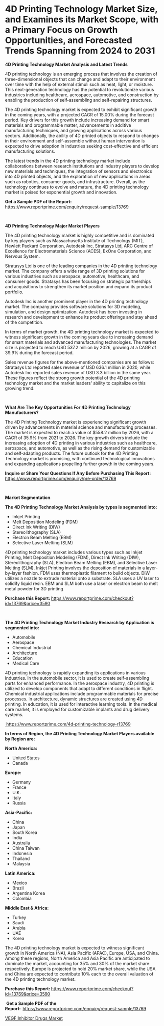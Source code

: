 <p><h1>4D Printing Technology Market Size, and Examines its Market Scope, with a Primary Focus on Growth Opportunities, and Forecasted Trends Spanning from 2024 to 2031</h1></p><p><strong>4D Printing Technology Market Analysis and Latest Trends</strong></p>
<p><p>4D printing technology is an emerging process that involves the creation of three-dimensional objects that can change and adapt to their environment over time with the help of external stimuli such as heat, light, or moisture. This next-generation technology has the potential to revolutionize various industries including healthcare, aerospace, automotive, and construction by enabling the production of self-assembling and self-repairing structures.</p><p>The 4D printing technology market is expected to exhibit significant growth in the coming years, with a projected CAGR of 15.00% during the forecast period. Key drivers for this growth include increasing demand for smart materials and programmable matter, advancements in additive manufacturing techniques, and growing applications across various sectors. Additionally, the ability of 4D printed objects to respond to changes in their environment and self-assemble without human intervention is expected to drive adoption in industries seeking cost-effective and efficient manufacturing solutions.</p><p>The latest trends in the 4D printing technology market include collaborations between research institutions and industry players to develop new materials and techniques, the integration of sensors and electronics into 4D printed objects, and the exploration of new applications in areas such as robotics, consumer goods, and infrastructure. Overall, as the technology continues to evolve and mature, the 4D printing technology market is poised for exponential growth and innovation.</p></p>
<p><strong>Get a Sample PDF of the Report:&nbsp;</strong> <a href="https://www.reportprime.com/enquiry/request-sample/13769">https://www.reportprime.com/enquiry/request-sample/13769</a></p>
<p>&nbsp;</p>
<p><strong>4D Printing Technology Major Market Players</strong></p>
<p><p>The 4D printing technology market is highly competitive and is dominated by key players such as Massachusetts Institute of Technology (MIT), Hewlett Packard Corporation, Autodesk Inc, Stratasys Ltd, ARC Centre of Excellence for Electromaterials Science (ACES), ExOne Corporation, and Nervous System.</p><p>Stratasys Ltd is one of the leading companies in the 4D printing technology market. The company offers a wide range of 3D printing solutions for various industries such as aerospace, automotive, healthcare, and consumer goods. Stratasys has been focusing on strategic partnerships and acquisitions to strengthen its market position and expand its product portfolio.</p><p>Autodesk Inc is another prominent player in the 4D printing technology market. The company provides software solutions for 3D modeling, simulation, and design optimization. Autodesk has been investing in research and development to enhance its product offerings and stay ahead of the competition.</p><p>In terms of market growth, the 4D printing technology market is expected to witness significant growth in the coming years due to increasing demand for smart materials and advanced manufacturing technologies. The market size is projected to reach USD 537.2 million by 2026, growing at a CAGR of 39.9% during the forecast period.</p><p>Sales revenue figures for the above-mentioned companies are as follows: Stratasys Ltd reported sales revenue of USD 636.1 million in 2020, while Autodesk Inc reported sales revenue of USD 3.3 billion in the same year. These figures reflect the strong growth potential of the 4D printing technology market and the market leaders' ability to capitalize on this growing trend.</p></p>
<p>&nbsp;</p>
<p><strong>What Are The Key Opportunities For 4D Printing Technology Manufacturers?</strong></p>
<p><p>The 4D Printing Technology market is experiencing significant growth driven by advancements in material science and manufacturing processes. The market is expected to reach a value of $558.2 million by 2026, with a CAGR of 35.9% from 2021 to 2026. The key growth drivers include the increasing adoption of 4D printing in various industries such as healthcare, aerospace, and automotive, as well as the rising demand for customizable and self-adapting products. The future outlook for the 4D Printing Technology market is promising, with continued technological innovations and expanding applications propelling further growth in the coming years.</p></p>
<p><strong>Inquire or Share Your Questions If Any Before Purchasing This Report:</strong> <a href="https://www.reportprime.com/enquiry/pre-order/13769">https://www.reportprime.com/enquiry/pre-order/13769</a></p>
<p>&nbsp;</p>
<p><strong>Market Segmentation</strong></p>
<p><strong>The 4D Printing Technology Market Analysis by types is segmented into:</strong></p>
<p><ul><li>Inkjet Printing</li><li>Melt Deposition Modeling (FDM)</li><li>Direct Ink Writing (DIW)</li><li>Stereolithography (SLA)</li><li>Electron Beam Melting (EBM)</li><li>Selective Laser Melting (SLM)</li></ul></p>
<p><p>4D printing technology market includes various types such as Inkjet Printing, Melt Deposition Modeling (FDM), Direct Ink Writing (DIW), Stereolithography (SLA), Electron Beam Melting (EBM), and Selective Laser Melting (SLM). Inkjet Printing involves the deposition of materials in a layer-by-layer fashion. FDM uses thermoplastic filament to build objects. DIW utilizes a nozzle to extrude material onto a substrate. SLA uses a UV laser to solidify liquid resin. EBM and SLM both use a laser or electron beam to melt metal powder for 3D printing.</p></p>
<p><strong>Purchase this Report:&nbsp;</strong><a href="https://www.reportprime.com/checkout?id=13769&price=3590">https://www.reportprime.com/checkout?id=13769&price=3590</a></p>
<p>&nbsp;</p>
<p><strong>The 4D Printing Technology Market Industry Research by Application is segmented into:</strong></p>
<p><ul><li>Automobile</li><li>Aerospace</li><li>Chemical Industrial</li><li>Architecture</li><li>Education</li><li>Medical Care</li></ul></p>
<p><p>4D printing technology is rapidly expanding its applications in various industries. In the automobile sector, it is used to create self-assembling parts for enhanced performance. In the aerospace industry, 4D printing is utilized to develop components that adapt to different conditions in flight. Chemical industrial applications include programmable materials for precise processes. In architecture, dynamic structures are created using 4D printing. In education, it is used for interactive learning tools. In the medical care market, it is employed for customizable implants and drug delivery systems.</p></p>
<p><a href="https://www.reportprime.com/4d-printing-technology-r13769">&nbsp;https://www.reportprime.com/4d-printing-technology-r13769</a></p>
<p><strong>In terms of Region, the 4D Printing Technology Market Players available by Region are:</strong></p>
<p>
    <p> <strong> North America: </strong>
        <ul>
            <li>United States</li>
            <li>Canada</li>
        </ul>
        </p> 
    <p> <strong> Europe: </strong>
        <ul>
            <li>Germany</li>
            <li>France</li>
            <li>U.K.</li>
            <li>Italy</li>
            <li>Russia</li>
        </ul>
        </p> 
    <p> <strong> Asia-Pacific: </strong>
        <ul>
            <li>China</li>
            <li>Japan</li>
            <li>South Korea</li>
            <li>India</li>
            <li>Australia</li>
            <li>China Taiwan</li>
            <li>Indonesia</li>
            <li>Thailand</li>
            <li>Malaysia</li>
        </ul>
        </p> 
    <p> <strong> Latin America: </strong>
        <ul>
            <li>Mexico</li>
            <li>Brazil</li>
            <li>Argentina Korea</li>
            <li>Colombia</li>
        </ul>
        </p> 
    <p> <strong> Middle East & Africa: </strong>
        <ul>
            <li>Turkey</li>
            <li>Saudi</li>
            <li>Arabia</li>
            <li>UAE</li>
            <li>Korea</li>
        </ul>
    </p>
    </p>
<p><p>The 4D printing technology market is expected to witness significant growth in North America (NA), Asia Pacific (APAC), Europe, USA, and China. Among these regions, North America and Asia Pacific are anticipated to dominate the market, accounting for 35% and 30% of the market share respectively. Europe is projected to hold 20% market share, while the USA and China are expected to contribute 10% each to the overall valuation of the 4D printing technology market.</p></p>
<p><strong>Purchase this Report: </strong><a href="https://www.reportprime.com/checkout?id=13769&price=3590">https://www.reportprime.com/checkout?id=13769&price=3590</a></p>
<p>&nbsp;<strong>Get a Sample PDF of the Report:&nbsp;&nbsp;</strong><a href="https://www.reportprime.com/enquiry/request-sample/13769">https://www.reportprime.com/enquiry/request-sample/13769</a></p>
<p><strong></strong></p>
<p><p><a href="https://github.com/dringals/Market-Research-Report-List-5/blob/main/vegf-inhibitor-drugs-market.md">VEGF Inhibitor Drugs Market</a></p></p>